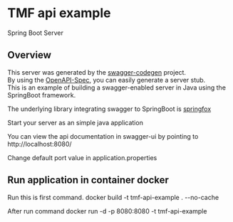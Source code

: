 # TMF api example

Spring Boot Server 


## Overview  
This server was generated by the [swagger-codegen](https://github.com/swagger-api/swagger-codegen) project.  
By using the [OpenAPI-Spec](https://github.com/swagger-api/swagger-core), you can easily generate a server stub.  
This is an example of building a swagger-enabled server in Java using the SpringBoot framework.  

The underlying library integrating swagger to SpringBoot is [springfox](https://github.com/springfox/springfox)  

Start your server as an simple java application  

You can view the api documentation in swagger-ui by pointing to  
http://localhost:8080/ 

Change default port value in application.properties

## Run application in container docker
Run this is first command.
docker build -t tmf-api-example . --no-cache

After run command
docker run -d -p 8080:8080 -t tmf-api-example
 
